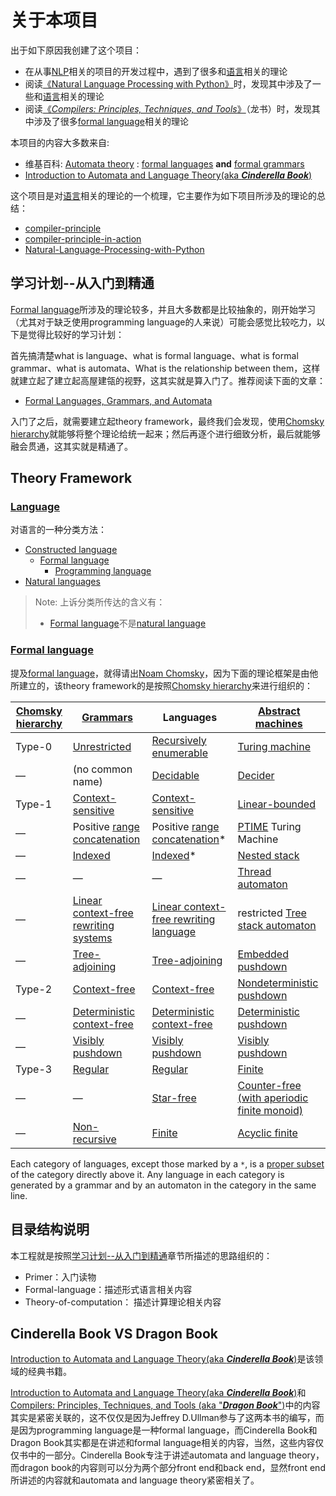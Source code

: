# 关于本项目

出于如下原因我创建了这个项目：

- 在从事[NLP](https://en.wikipedia.org/wiki/Natural_language_processing)相关的项目的开发过程中，遇到了很多和[语言](https://en.wikipedia.org/wiki/Language)相关的理论
- 阅读[《Natural Language Processing with Python》](http://www.nltk.org/book/)时，发现其中涉及了一些和[语言](https://en.wikipedia.org/wiki/Language)相关的理论
- 阅读[《*Compilers: Principles, Techniques, and Tools*》](https://en.wikipedia.org/wiki/Compilers:_Principles,_Techniques,_and_Tools)（龙书）时，发现其中涉及了很多[formal language](https://en.wikipedia.org/wiki/Formal_language)相关的理论

本项目的内容大多数来自:

- 维基百科: [Automata theory](https://en.wikipedia.org/wiki/Automata_theory) : [formal languages](https://en.wikipedia.org/wiki/Formal_language) **and** [formal grammars](https://en.wikipedia.org/wiki/Formal_grammar)
- [Introduction to Automata and Language Theory(aka ***Cinderella Book***)](http://infolab.stanford.edu/~ullman/ialc.html)

这个项目是对[语言](https://en.wikipedia.org/wiki/Language)相关的理论的一个梳理，它主要作为如下项目所涉及的理论的总结：

- [compiler-principle](https://github.com/dengking/compiler-principle)
- [compiler-principle-in-action](https://github.com/dengking/compiler-principle-in-action)
- [Natural-Language-Processing-with-Python](https://github.com/dengking/Natural-Language-Processing-with-Python)



## 学习计划--从入门到精通

[Formal language](https://en.wikipedia.org/wiki/Formal_language)所涉及的理论较多，并且大多数都是比较抽象的，刚开始学习（尤其对于缺乏使用programming language的人来说）可能会感觉比较吃力，以下是觉得比较好的学习计划：

首先搞清楚what is language、what is formal language、what is formal grammar、what is automata、What is the relationship between them，这样就建立起了建立起高屋建瓴的视野，这其实就是算入门了。推荐阅读下面的文章：

- [Formal Languages, Grammars, and Automata](http://www.sti.uniurb.it/aldini/publications/lfga.pdf)

入门了之后，就需要建立起theory framework，最终我们会发现，使用[Chomsky hierarchy](https://en.wikipedia.org/wiki/Chomsky_hierarchy)就能够将整个理论给统一起来；然后再逐个进行细致分析，最后就能够融会贯通，这其实就是精通了。



## Theory Framework

### [Language](https://en.wikipedia.org/wiki/Language)

对语言的一种分类方法：

- [Constructed language](https://en.wikipedia.org/wiki/Constructed_language)
  - [Formal language](https://en.wikipedia.org/wiki/Formal_language)
    - [Programming language](https://en.wikipedia.org/wiki/Programming_language)
- [Natural languages](https://en.wikipedia.org/wiki/Natural_language) 

> Note: 上诉分类所传达的含义有：
>
> - [Formal language](https://en.wikipedia.org/wiki/Formal_language)不是[natural language](https://en.wikipedia.org/wiki/Natural_language) 

### [Formal language](https://en.wikipedia.org/wiki/Formal_language)

提及[formal language](https://en.wikipedia.org/wiki/Formal_language)，就得请出[Noam Chomsky](https://en.wikipedia.org/wiki/Noam_Chomsky)，因为下面的理论框架是由他所建立的，该theory framework的是按照[Chomsky hierarchy](https://en.wikipedia.org/wiki/Chomsky_hierarchy)来进行组织的：

| [Chomsky hierarchy](https://en.wikipedia.org/wiki/Chomsky_hierarchy) | [Grammars](https://en.wikipedia.org/wiki/Formal_grammar)     | Languages                                                    | [Abstract machines](https://en.wikipedia.org/wiki/Abstract_machine) |
| ------------------------------------------------------------ | ------------------------------------------------------------ | ------------------------------------------------------------ | ------------------------------------------------------------ |
| Type-0                                                       | [Unrestricted](https://en.wikipedia.org/wiki/Unrestricted_grammar) | [Recursively enumerable](https://en.wikipedia.org/wiki/Recursively_enumerable_language) | [Turing machine](https://en.wikipedia.org/wiki/Turing_machine) |
| —                                                            | (no common name)                                             | [Decidable](https://en.wikipedia.org/wiki/Recursive_language) | [Decider](https://en.wikipedia.org/wiki/Machine_that_always_halts) |
| Type-1                                                       | [Context-sensitive](https://en.wikipedia.org/wiki/Context-sensitive_grammar) | [Context-sensitive](https://en.wikipedia.org/wiki/Context-sensitive_language) | [Linear-bounded](https://en.wikipedia.org/wiki/Linear_bounded_automaton) |
| —                                                            | Positive [range concatenation](https://en.wikipedia.org/wiki/Range_concatenation_grammars) | Positive [range concatenation](https://en.wikipedia.org/wiki/Range_concatenation_language)* | [PTIME](https://en.wikipedia.org/wiki/PTIME) Turing Machine  |
| —                                                            | [Indexed](https://en.wikipedia.org/wiki/Indexed_grammar)     | [Indexed](https://en.wikipedia.org/wiki/Indexed_language)*   | [Nested stack](https://en.wikipedia.org/wiki/Nested_stack_automaton) |
| —                                                            | —                                                            | —                                                            | [Thread automaton](https://en.wikipedia.org/wiki/Thread_automaton) |
| —                                                            | [Linear context-free rewriting systems](https://en.wikipedia.org/wiki/Linear_context-free_rewriting_system) | [Linear context-free rewriting language](https://en.wikipedia.org/wiki/Linear_context-free_rewriting_language) | restricted [Tree stack automaton](https://en.wikipedia.org/wiki/Tree_stack_automaton) |
| —                                                            | [Tree-adjoining](https://en.wikipedia.org/wiki/Tree-adjoining_grammar) | [Tree-adjoining](https://en.wikipedia.org/wiki/Tree-adjoining_grammar) | [Embedded pushdown](https://en.wikipedia.org/wiki/Embedded_pushdown_automaton) |
| Type-2                                                       | [Context-free](https://en.wikipedia.org/wiki/Context-free_grammar) | [Context-free](https://en.wikipedia.org/wiki/Context-free_language) | [Nondeterministic pushdown](https://en.wikipedia.org/wiki/Pushdown_automaton) |
| —                                                            | [Deterministic context-free](https://en.wikipedia.org/wiki/Deterministic_context-free_grammar) | [Deterministic context-free](https://en.wikipedia.org/wiki/Deterministic_context-free_language) | [Deterministic pushdown](https://en.wikipedia.org/wiki/Deterministic_pushdown_automaton) |
| —                                                            | [Visibly pushdown](https://en.wikipedia.org/wiki/Nested_word) | [Visibly pushdown](https://en.wikipedia.org/wiki/Nested_word) | [Visibly pushdown](https://en.wikipedia.org/wiki/Nested_word) |
| Type-3                                                       | [Regular](https://en.wikipedia.org/wiki/Regular_grammar)     | [Regular](https://en.wikipedia.org/wiki/Regular_language)    | [Finite](https://en.wikipedia.org/wiki/Finite-state_machine) |
| —                                                            | —                                                            | [Star-free](https://en.wikipedia.org/wiki/Star-free_language) | [Counter-free (with aperiodic finite monoid)](https://en.wikipedia.org/wiki/Aperiodic_finite_state_automaton) |
| —|	[Non-recursive](https://en.wikipedia.org/wiki/Non-recursive_grammar) | [Finite](https://en.wikipedia.org/wiki/Finite_language)      | [Acyclic finite](https://en.wikipedia.org/wiki/Deterministic_acyclic_finite_state_automaton) |                                                              |

Each category of languages, except those marked by a `*`, is a [proper subset](https://en.wikipedia.org/wiki/Proper_subset) of the category directly above it. Any language in each category is generated by a grammar and by an automaton in the category in the same line.



## 目录结构说明

本工程就是按照[学习计划--从入门到精通](#学习计划--从入门到精通)章节所描述的思路组织的：

- Primer：入门读物
- Formal-language：描述形式语言相关内容
- Theory-of-computation： 描述计算理论相关内容



## Cinderella Book VS Dragon Book

[Introduction to Automata and Language Theory(aka ***Cinderella Book***)](http://infolab.stanford.edu/~ullman/ialc.html)是该领域的经典书籍。

[Introduction to Automata and Language Theory(aka ***Cinderella Book***)](http://infolab.stanford.edu/~ullman/ialc.html)和[Compilers: Principles, Techniques, and Tools (aka "***Dragon Book***")](http://en.wikipedia.org/wiki/Compilers:_Principles,_Techniques,_and_Tools)中的内容其实是紧密关联的，这不仅仅是因为Jeffrey D.Ullman参与了这两本书的编写，而是因为programming language是一种formal language，而Cinderella Book和Dragon Book其实都是在讲述和formal language相关的内容，当然，这些内容仅仅书中的一部分。Cinderella Book专注于讲述automata and language theory，而dragon book的内容则可以分为两个部分front end和back end，显然front end所讲述的内容就和automata and language theory紧密相关了。